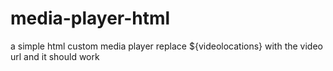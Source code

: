 # media-player-html
a simple html custom media player 
replace ${videolocations} with the video url and it should work 
